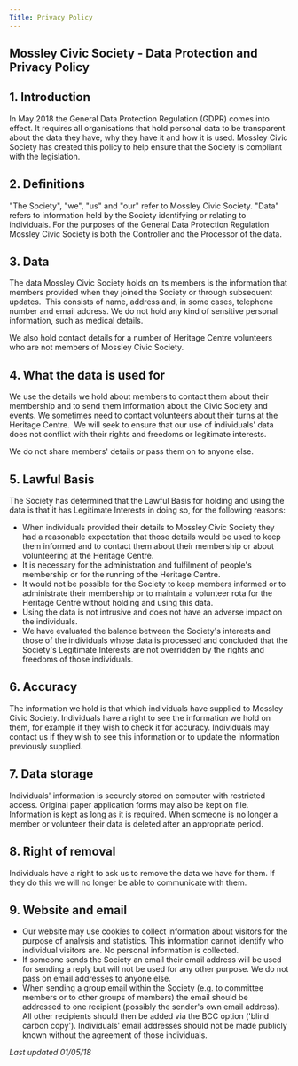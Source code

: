 ```yaml
---
Title: Privacy Policy
---
```

<article class="section" markdown="1">

# Mossley Civic Society - Data Protection and Privacy Policy

## 1. Introduction

In May 2018 the General Data Protection Regulation (GDPR) comes into effect. It requires all organisations that hold personal data to be transparent about the data they have, why they have it and how it is used. Mossley Civic Society has created this policy to help ensure that the Society is compliant with the legislation.

## 2. Definitions

"The Society", "we", "us" and "our" refer to Mossley Civic Society. "Data" refers to information held by the Society identifying or relating to individuals. For the purposes of the General Data Protection Regulation Mossley Civic Society is both the Controller and the Processor of the data.

## 3. Data

The data Mossley Civic Society holds on its members is the information that members provided when they joined the Society or through subsequent updates.  This consists of name, address and, in some cases, telephone number and email address. We do not hold any kind of sensitive personal information, such as medical details.

We also hold contact details for a number of Heritage Centre volunteers who are not members of Mossley Civic Society.

## 4. What the data is used for

We use the details we hold about members to contact them about their membership and to send them information about the Civic Society and events. We sometimes need to contact volunteers about their turns at the Heritage Centre.  We will seek to ensure that our use of individuals' data does not conflict with their rights and freedoms or legitimate interests.

We do not share members' details or pass them on to anyone else.

## 5. Lawful Basis

The Society has determined that the Lawful Basis for holding and using the data is that it has Legitimate Interests in doing so, for the following reasons: 

- When individuals provided their details to Mossley Civic Society they had a reasonable expectation that those details would be used to keep them informed and to contact them about their membership or about volunteering at the Heritage Centre.
- It is necessary for the administration and fulfilment of people's membership or for the running of the Heritage Centre. 
- It would not be possible for the Society to keep members informed or to administrate their membership or to maintain a volunteer rota for the Heritage Centre without holding and using this data.
- Using the data is not intrusive and does not have an adverse impact on the individuals.
- We have evaluated the balance between the Society's interests and those of the individuals whose data is processed and concluded that the Society's Legitimate Interests are not overridden by the rights and freedoms of those individuals.

## 6. Accuracy

The information we hold is that which individuals have supplied to Mossley Civic Society. Individuals have a right to see the information we hold on them, for example if they wish to check it for accuracy. Individuals may contact us if they wish to see this information or to update the information previously supplied.

## 7. Data storage

Individuals' information is securely stored on computer with restricted access. Original paper application forms may also be kept on file.  Information is kept as long as it is required. When someone is no longer a member or volunteer their data is deleted after an appropriate period.

## 8. Right of removal

Individuals have a right to ask us to remove the data we have for them. If they do this we will no longer be able to communicate with them.

## 9. Website and email

- Our website may use cookies to collect information about visitors for the purpose of analysis and statistics. This information cannot identify who individual visitors are. No personal information is collected. 
- If someone sends the Society an email their email address will be used for sending a reply but will not be used for any other purpose. We do not pass on email addresses to anyone else.
- When sending a group email within the Society (e.g. to committee members or to other groups of members) the email should be addressed to one recipient (possibly the sender's own email address). All other recipients should then be added via the BCC option ('blind carbon copy'). Individuals' email addresses should not be made publicly known without the agreement of those individuals.

_Last updated 01/05/18_

</article>
